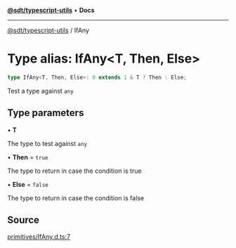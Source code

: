 [**@sdt/typescript-utils**](../README.md) • **Docs**

***

[@sdt/typescript-utils](../globals.md) / IfAny

# Type alias: IfAny\<T, Then, Else\>

```ts
type IfAny<T, Then, Else>: 0 extends 1 & T ? Then : Else;
```

Test a type against `any`

## Type parameters

• **T**

The type to test against `any`

• **Then** = `true`

The type to return in case the condition is true

• **Else** = `false`

The type to return in case the condition is false

## Source

[primitives/IfAny.d.ts:7](https://github.com/sylvaindethier/typescript-utils/blob/254cb70e64a181b28a83233c8f5f88b54fc4d037/types/primitives/IfAny.d.ts#L7)
